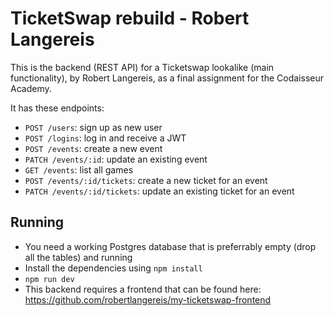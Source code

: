 # TicketSwap rebuild - Robert Langereis

This is the backend (REST API) for a Ticketswap lookalike (main functionality), by Robert Langereis, as a final assignment for the Codaisseur Academy. 

It has these endpoints:

* `POST /users`: sign up as new user
* `POST /logins`: log in and receive a JWT
* `POST /events`: create a new event 
* `PATCH /events/:id`: update an existing event
* `GET /events`: list all games
* `POST /events/:id/tickets`: create a new ticket for an event 
* `PATCH /events/:id/tickets`: update an existing ticket for an event 

## Running

* You need a working Postgres database that is preferrably empty (drop all the tables) and running 
* Install the dependencies using `npm install`
* `npm run dev`
* This backend requires a frontend that can be found here: https://github.com/robertlangereis/my-ticketswap-frontend
